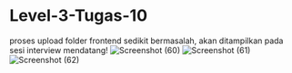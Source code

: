 # Level-3-Tugas-10

proses upload folder frontend sedikit bermasalah, akan ditampilkan pada sesi interview mendatang!
![Screenshot (60)](https://user-images.githubusercontent.com/110048470/181242052-80973c65-d364-4812-86a5-65289ca39957.png)
![Screenshot (61)](https://user-images.githubusercontent.com/110048470/181241900-61aa61d3-3725-4ef3-b526-d1e10886f4b4.png)
![Screenshot (62)](https://user-images.githubusercontent.com/110048470/181241905-63c78ee9-4d00-440c-8193-75129a8198bd.png)

